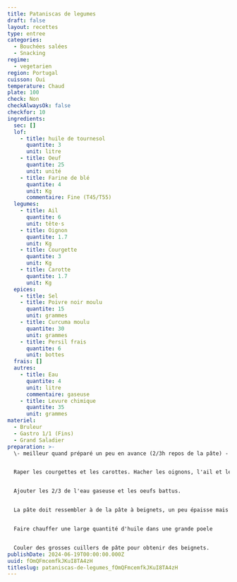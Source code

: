 ```yaml
---
title: Pataniscas de legumes
draft: false
layout: recettes
type: entree
categories:
  - Bouchées salées
  - Snacking
regime:
  - vegetarien
region: Portugal
cuisson: Oui
temperature: Chaud
plate: 100
check: Non
checkAlwaysOk: false
checkfor: 10
ingredients:
  sec: []
  lof:
    - title: huile de tournesol
      quantite: 3
      unit: litre
    - title: Oeuf
      quantite: 25
      unit: unité
    - title: Farine de blé
      quantite: 4
      unit: Kg
      commentaire: Fine (T45/T55)
  legumes:
    - title: Ail
      quantite: 6
      unit: tête·s
    - title: Oignon
      quantite: 1.7
      unit: Kg
    - title: Courgette
      quantite: 3
      unit: Kg
    - title: Carotte
      quantite: 1.7
      unit: Kg
  epices:
    - title: Sel
    - title: Poivre noir moulu
      quantite: 15
      unit: grammes
    - title: Curcuma moulu
      quantite: 30
      unit: grammes
    - title: Persil frais
      quantite: 6
      unit: bottes
  frais: []
  autres:
    - title: Eau
      quantite: 4
      unit: litre
      commentaire: gaseuse
    - title: Levure chimique
      quantite: 35
      unit: grammes
materiel:
  - Bruleur
  - Gastro 1/1 (Fins)
  - Grand Saladier
preparation: >-
  \- meilleur quand préparé un peu en avance (2/3h repos de la pâte) -


  Raper les courgettes et les carottes. Hacher les oignons, l'ail et le persil. Dans un grand récipent, ajouter les épices et la levure au reste, bien mélanger. Ajouter la farine et remélanger jusqu'à avoir une texture homogène.


  Ajouter les 2/3 de l'eau gaseuse et les oeufs battus. 


  La pâte doit ressembler à de la pâte à beignets, un peu épaisse mais pas trop. Le dernier tiers d'eau pour rectifier.


  Faire chauffer une large quantité d'huile dans une grande poele


  Couler des grosses cuillers de pâte pour obtenir des beignets.
publishDate: 2024-06-19T00:00:00.000Z
uuid: fOmQFmcemfkJKuI8TA4zH
titleslug: pataniscas-de-legumes_fOmQFmcemfkJKuI8TA4zH
---
```


